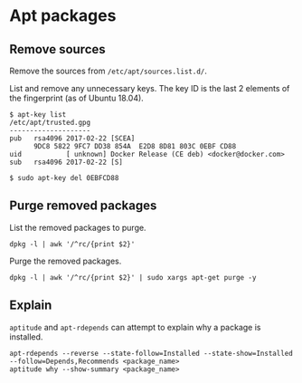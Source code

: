 # Apt packages

## Remove sources

Remove the sources from `/etc/apt/sources.list.d/`.

List and remove any unnecessary keys. The key ID is the last 2 elements of the fingerprint (as of Ubuntu 18.04).

    $ apt-key list
    /etc/apt/trusted.gpg
    --------------------
    pub   rsa4096 2017-02-22 [SCEA]
          9DC8 5822 9FC7 DD38 854A  E2D8 8D81 803C 0EBF CD88
    uid           [ unknown] Docker Release (CE deb) <docker@docker.com>
    sub   rsa4096 2017-02-22 [S]

    $ sudo apt-key del 0EBFCD88

## Purge removed packages

List the removed packages to purge.

    dpkg -l | awk '/^rc/{print $2}'

Purge the removed packages.

    dpkg -l | awk '/^rc/{print $2}' | sudo xargs apt-get purge -y

## Explain

`aptitude` and `apt-rdepends` can attempt to explain why a package is installed.

    apt-rdepends --reverse --state-follow=Installed --state-show=Installed --follow=Depends,Recommends <package_name>
    aptitude why --show-summary <package_name>
